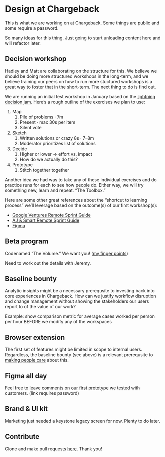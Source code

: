 # Design at Chargeback

This is what we are working on at Chargeback. Some things are public and some require a password.

So many ideas for this thing. Just going to start unloading content here and will refactor later.

## Decision workshop

Hadley and Matt are collaborating on the structure for this. We believe we should be doing more structured workshops in the long-term, and we believe training our peers on how to run more stuctured workshops is a great way to foster that in the short-term. The next thing to do is find out.

We are running an initial test workshop in January based on the [lightning decision jam](https://youtu.be/xNpVaNIUS4U). Here’s a rough outline of the exercises we plan to use:

1. Map
    1. Pile of problems · 7m
    2. Present · max 30s per item
    3. Silent vote
2. Sketch
    1. Written solutions or crazy 8s · 7–8m
    3. Moderator prioritizes list of solutions
3. Decide
    1. Higher or lower → effort vs. impact
    2. How do we actually do this?
4. Prototype
    1. Stitch together together

Another idea we had was to take any of these individual exercises and do practice runs for each to see how people do. Either way, we will try something new, learn and repeat. “The Toolbox.”

Here are some other great references about the “shortcut to learning process” we’ll leverage based on the outcome(s) of our first workshop(s):

* [Google Ventures Remote Sprint Guide](https://www.thesprintbook.com/remote)
* [AJ & Smart Remote Sprint Guide](https://ajsmart.com/remotedesignsprints)
* [Figma](https://www.figma.com)

## Beta program

Codenamed “The Volume.” We want you! ([my finger points](https://youtu.be/KMX-s7H5N_g))

Need to work out the details with Jeremy.

## Baseline bounty

Analytic insights might be a necessary prerequsite to investing back into core experiences in Chargeback. How can we justify workflow disruption and change management without showing the stakeholders our users report to of the value of our work?

Example: show comparison metric for average cases worked per person per hour BEFORE we modify any of the workspaces

## Browser extension

The first set of features might be limited in scope to internal users. Regardless, the baseline bounty (see above) is a relevant prerequsite to [making people care](https://gfda.co/index.php#/advice/34) about this.

## Figma all day

Feel free to leave comments on [our first prototype](#) we tested with customers. (link requires password)

## Brand & UI kit

Marketing just needed a keystone legacy screen for now. Plenty to do later.

## Contribute

Clone and make pull requests [here](https://github.com/mattborn/chargeback). Thank you!